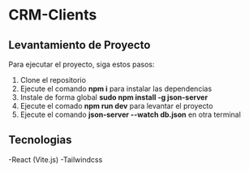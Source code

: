 # CRM-Clients
## Levantamiento de Proyecto
Para ejecutar el proyecto, siga estos pasos:

1. Clone el repositorio
2. Ejecute el comando **npm i** para instalar las dependencias
4. Instale de forma global  **sudo npm install -g json-server**
3. Ejecute el comado **npm run dev** para levantar el proyecto
5. Ejecute el comando **json-server --watch db.json** en otra terminal

## Tecnologias 
-React (Vite.js)
-Tailwindcss
